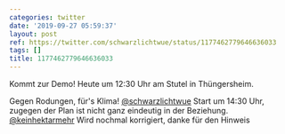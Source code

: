 ```yaml
---
categories: twitter
date: '2019-09-27 05:59:37'
layout: post
ref: https://twitter.com/schwarzlichtwue/status/1177462779646636033
tags: []
title: 1177462779646636033
---
```

Kommt zur Demo! Heute um 12:30 Uhr am Stutel in Thüngersheim.



Gegen Rodungen, für's Klima! 
[@schwarzlichtwue](https://twitter.com/schwarzlichtwue) Start um 14:30 Uhr, zugegen der Plan ist nicht ganz eindeutig in der Beziehung. 
[@keinhektarmehr](https://twitter.com/keinhektarmehr) Wird nochmal korrigiert, danke für den Hinweis 